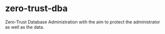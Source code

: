 # zero-trust-dba
Zero-Trust Database Administration with the aim to protect the administrator as well as the data.

